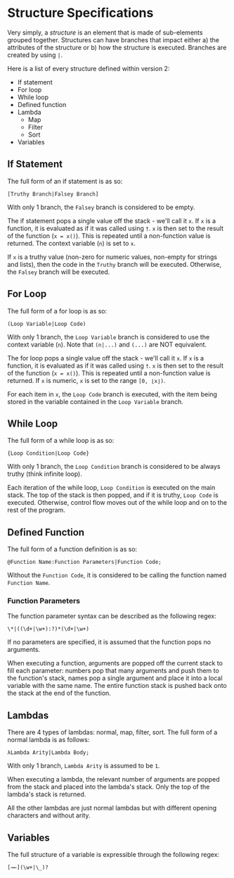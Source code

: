 # Structure Specifications

Very simply, a _structure_ is an element that is made of sub-elements grouped together. Structures can have branches that impact either a) the attributes of the structure or b) how the structure is executed. Branches are created by using `|`.

Here is a list of every structure defined within version 2:

- If statement
- For loop
- While loop
- Defined function
- Lambda
    - Map
    - Filter
    - Sort
- Variables

<!-- TODO: Hyperlink each item to its appropriate subheading -->

## If Statement

The full form of an if statement is as so:

```
[Truthy Branch|Falsey Branch]
```

With only 1 branch, the `Falsey` branch is considered to be empty.

The if statement pops a single value off the stack - we'll call it `x`. If `x` is a function, it is evaluated as if it was called using `†`. `x` is then set to the result of the function (`x = x()`). This is repeated until a non-function value is returned. The context variable (`n`) is set to `x`.

If `x` is a truthy value (non-zero for numeric values, non-empty for strings and lists), then the code in the `Truthy` branch will be executed. Otherwise, the `Falsey` branch will be executed.

## For Loop

The full form of a for loop is as so:

```
(Loop Variable|Loop Code)
```

With only 1 branch, the `Loop Variable` branch is considered to use the context variable (`n`). Note that `(n|...)` and `(...)` are NOT equivalent.

The for loop pops a single value off the stack - we'll call it `x`. If `x` is a function, it is evaluated as if it was called using `†`. `x` is then set to the result of the function (`x = x()`). This is repeated until a non-function value is returned. If `x` is numeric, `x` is set to the range `[0, ⌊x⌋)`.

For each item in `x`, the `Loop Code` branch is executed, with the item being stored in the variable contained in the `Loop Variable` branch.

## While Loop

The full form of a while loop is as so:

```
{Loop Condition|Loop Code}
```

With only 1 branch, the `Loop Condition` branch is considered to be always truthy (think infinite loop).

Each iteration of the while loop, `Loop Condition` is executed on the main stack. The top of the stack is then popped, and if it is truthy, `Loop Code` is executed. Otherwise, control flow moves out of the while loop and on to the rest of the program.

## Defined Function

The full form of a function definition is as so:

```
@Function Name:Function Parameters|Function Code;
```

Without the `Function Code`, it is considered to be calling the function named `Function Name`.

### Function Parameters

The function parameter syntax can be described as the following regex:

```regex
\*|((\d+|\w+):?)*(\d+|\w+)
```

If no parameters are specified, it is assumed that the function pops no arguments.

When executing a function, arguments are popped off the current stack to fill each parameter: numbers pop that many arguments and push them to the function's stack, names pop a single argument and place it into a local variable with the same name. The entire function stack is pushed back onto the stack at the end of the function.

## Lambdas

There are 4 types of lambdas: normal, map, filter, sort. The full form of a normal lambda is as follows:

```
λLambda Arity|Lambda Body;
```

With only 1 branch, `Lambda Arity` is assumed to be `1`.

When executing a lambda, the relevant number of arguments are popped from the stack and placed into the lambda's stack. Only the top of the lambda's stack is returned.

All the other lambdas are just normal lambdas but with different opening characters and without arity.

## Variables

The full structure of a variable is expressible through the following regex:

```regex
[→←](\w+|\_)?
```
